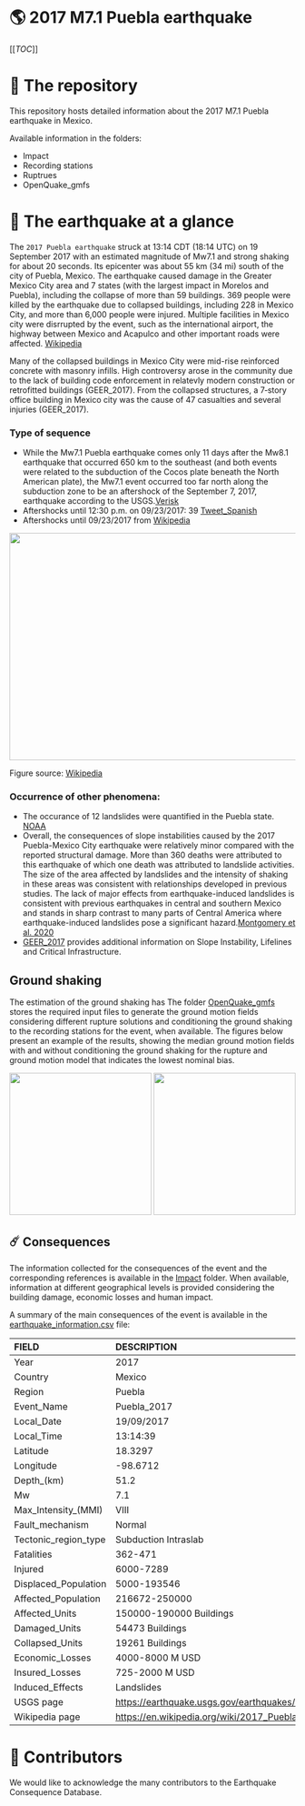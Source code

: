# 🌎 2017 M7.1 Puebla earthquake
[[_TOC_]]

# 📂 The repository  

This repository hosts detailed information about the 2017 M7.1 Puebla earthquake in Mexico.

Available information in the folders:

- Impact
- Recording stations
- Ruptrues
- OpenQuake_gmfs 


# 🚀 The earthquake at a glance 
The `2017 Puebla earthquake` struck at 13:14 CDT (18:14 UTC) on 19 September 2017 with an estimated magnitude of Mw7.1 and strong shaking for about 20 seconds. Its epicenter was about 55 km (34 mi) south of the city of Puebla, Mexico. The earthquake caused damage in the Greater Mexico City area and 7 states (with the largest impact in Morelos and Puebla), including the collapse of more than 59 buildings. 369 people were killed by the earthquake due to collapsed buildings, including 228 in Mexico City, and more than 6,000 people were injured. Multiple facilities in Mexico city were disrrupted by the event, such as the international airport, the highway between Mexico and Acapulco and other important roads were affected.
[Wikipedia](https://en.wikipedia.org/wiki/2017_Puebla_earthquake)

Many of the collapsed buildings in Mexico City were mid-rise reinforced concrete with masonry infills. High controversy arose in the community due to the lack of building code enforcement in relatevly modern construction or retrofitted buildings (GEER_2017).
From the collapsed structures, a 7‐story office building in Mexico city was the cause of 47 casualties and several injuries (GEER_2017).


### Type of sequence
- While the Mw7.1 Puebla earthquake comes only 11 days after the Mw8.1 earthquake that occurred 650 km to the southeast (and both events were related to the subduction of the Cocos plate beneath the North American plate), the Mw7.1 event occurred too far north along the subduction zone to be an aftershock of the September 7, 2017, earthquake according to the USGS.[Verisk](https://www.air-worldwide.com/news-and-events/press-releases/air-worldwide-estimates-insured-losses-from-september-19-central-mexico-m7-1-earthquake/)
- Aftershocks until 12:30 p.m. on 09/23/2017: 39 [Tweet_Spanish](https://twitter.com/SismologicoMX/status/911669047015636992) 
- Aftershocks until 09/23/2017 from [Wikipedia](https://en.wikipedia.org/wiki/2017_Puebla_earthquake)

<img src="/Mexico/20170919_M7.1_Puebla/References/2017_Central_Mexico_earthquake_aftershocks_SSN.png"  width="550" height="400">

Figure source: [Wikipedia](https://en.wikipedia.org/wiki/2017_Puebla_earthquake)


### Occurrence of other phenomena: 
- The occurance of 12 landslides were quantified in the Puebla state. [NOAA](https://www.ngdc.noaa.gov/hazel/view/hazards/earthquake/event-more-info/10267)
- Overall, the consequences of slope instabilities caused by the 2017 Puebla-Mexico City earthquake were relatively minor compared with the reported structural damage. More than 360 deaths were attributed to this earthquake of which one death was attributed to landslide activities. The size of the area affected by landslides and the intensity of shaking in these areas was consistent with relationships developed in previous studies. The lack of major effects from earthquake-induced landslides is consistent with previous earthquakes in central and southern Mexico and stands in sharp contrast to many parts of Central America where earthquake-induced landslides pose a significant hazard.[Montgomery et al. 2020](https://www.sciencedirect.com/science/article/pii/S0267726119309078?via%3Dihub)
- [GEER_2017](https://geerassociation.org/component/geer_reports/?view=geerreports&id=82&layout=build) provides additional information on Slope Instability, Lifelines and Critical Infrastructure.


## Ground shaking

The estimation of the ground shaking has The folder [OpenQuake_gmfs](./OpenQuake_gmfs/) stores the required input files to generate the ground motion fields considering different rupture solutions and conditioning the ground shaking to the recording stations for the event, when available. The figures below present an example of the results, showing the median ground motion fields with and without conditioning the ground shaking for the rupture and ground motion model that indicates the lowest nominal bias.

<img src="./OpenQuake_gmfs/median_gmf_stations_none.png" height="250">
<img src="./OpenQuake_gmfs/median_gmf_stations_seismic.png" height="250">

## ☄️ Consequences

The information collected for the consequences of the event and the corresponding references is available in the [Impact](./Impact) folder. When available, information at different geographical levels is provided considering the building damage, economic losses and human impact.

A summary of the main consequences of the event is available in the [earthquake_information.csv](./earthquake_information.csv) file:

| FIELD                | DESCRIPTION                                                            |
|:---------------------|:-----------------------------------------------------------------------|
| Year                 | 2017                                                                   |
| Country              | Mexico                                                                 |
| Region               | Puebla                                                                 |
| Event_Name           | Puebla_2017                                                            |
| Local_Date           | 19/09/2017                                                             |
| Local_Time           | 13:14:39                                                               |
| Latitude             | 18.3297                                                                |
| Longitude            | -98.6712                                                               |
| Depth_(km)           | 51.2                                                                   |
| Mw                   | 7.1                                                                    |
| Max_Intensity_(MMI)  | VIII                                                                   |
| Fault_mechanism      | Normal                                                                 |
| Tectonic_region_type | Subduction Intraslab                                                   |
| Fatalities           | 362-471                                                                |
| Injured              | 6000-7289                                                              |
| Displaced_Population | 5000-193546                                                            |
| Affected_Population  | 216672-250000                                                           |
| Affected_Units       | 150000-190000 Buildings                                                     |
| Damaged_Units        | 54473 Buildings                                                     |
| Collapsed_Units      | 19261 Buildings                                                        |
| Economic_Losses      | 4000-8000 M USD                                                        |
| Insured_Losses       | 725-2000 M USD                                                         |
| Induced_Effects      | Landslides                                                             |
| USGS page            | https://earthquake.usgs.gov/earthquakes/eventpage/us2000ar20/executive |
| Wikipedia page       | https://en.wikipedia.org/wiki/2017_Puebla_earthquake                   |


# 🌟 Contributors 

We would like to acknowledge the many contributors to the Earthquake Consequence Database.
